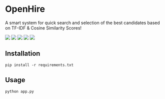 # OpenHire

A smart system for quick search and selection of the best candidates based on TF-IDF & Cosine Similarity Scores!

<img src="https://sun9-62.userapi.com/impg/U415VrK9-W7k_DlBz1YdNclkMVTXDHaSvVZM1Q/OmgYvIwhTSc.jpg?size=2203x1305&quality=95&sign=54796473d3f514488f6756a540f8131c&type=album">

<img src="https://sun9-22.userapi.com/impg/c59fbHKGmSugUhUZ_YlafvNpn3DaG8ax-8uaVg/WpfpzW_9ZmA.jpg?size=1335x859&quality=95&sign=9cac09ffc9c14b3e697e64c2319178f9&type=album">

<img src="https://sun9-4.userapi.com/impg/ov6zBL9-9WiJXFTRyNUsCXSczrcIAogaLXcC0w/wHttjDdKbJM.jpg?size=1795x1117&quality=95&sign=1b4119d3128b45f6cf31d9f786513bc6&type=album">

<img src="https://sun9-13.userapi.com/impg/GQ2l4IigWhCQr4PEZ8lb5gKU7fhjbkk6jp1raQ/EJYesYMHWAY.jpg?size=1806x1126&quality=95&sign=243d1350e1a71eed7f611864caebb2d6&type=album">

<img src="https://sun9-8.userapi.com/impg/u9PzuwGcE7Ib9ZORe1pfZhMlBh4WfQ5PgAd8Yg/Pt-5VRQ5VlE.jpg?size=1791x1117&quality=95&sign=4437e65a33af5b8179a5b2dd864a1dff&type=album">

## Installation
```
pip install -r requirements.txt
```

## Usage
```
python app.py
```
